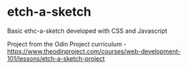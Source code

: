 # etch-a-sketch

Basic ethc-a-sketch developed with CSS and Javascript

Project from the Odin Project curriculum - https://www.theodinproject.com/courses/web-development-101/lessons/etch-a-sketch-project 
